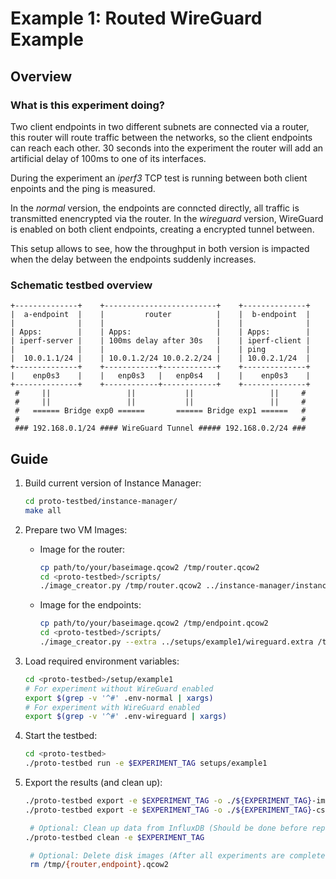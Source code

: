 # Example 1: Routed WireGuard Example

## Overview

### What is this experiment doing?
Two client endpoints in two different subnets are connected via a router, this router will route traffic between the networks, so the client endpoints can reach each other. 30 seconds into the experiment the router will add an artificial delay of 100ms to one of its interfaces.

During the experiment an *iperf3* TCP test is running between both client enpoints and the ping is measured.

In the *normal* version, the endpoints are conncted directly, all traffic is transmitted enencrypted via the router. In the *wireguard* version, WireGuard is enabled on both client endpoints, creating a encrypted tunnel between. 

This setup allows to see, how the throughput in both version is impacted when the delay between the endpoints suddenly increases.

### Schematic testbed overview
```
+--------------+    +-------------------------+    +--------------+
|  a-endpoint  |    |         router          |    |  b-endpoint  |
|              |    |                         |    |              |
| Apps:        |    | Apps:                   |    | Apps:        |
| iperf-server |    | 100ms delay after 30s   |    | iperf-client |
|              |    |                         |    | ping         |
|  10.0.1.1/24 |    | 10.0.1.2/24 10.0.2.2/24 |    | 10.0.2.1/24  |
+--------------+    +------------+------------+    +--------------+
|    enp0s3    |    |   enp0s3   |   enp0s4   |    |    enp0s3    |
+--------------+    +------------+------------+    +--------------+
 #     ||                 ||           ||                 ||     #
 #     ||                 ||           ||                 ||     #
 #   ====== Bridge exp0 ======       ====== Bridge exp1 ======   #
 #                                                               #
 ### 192.168.0.1/24 #### WireGuard Tunnel ##### 192.168.0.2/24 ### 
```

## Guide

1. Build current version of Instance Manager:
   ```bash
   cd proto-testbed/instance-manager/
   make all
   ```

2. Prepare two VM Images:
    - Image for the router:
      ```bash
      cp path/to/your/baseimage.qcow2 /tmp/router.qcow2
      cd <proto-testbed>/scripts/
      ./image_creator.py /tmp/router.qcow2 ../instance-manager/instance-manager.deb
      ```
    - Image for the endpoints:
      ```bash
      cp path/to/your/baseimage.qcow2 /tmp/endpoint.qcow2
      cd <proto-testbed>/scripts/
      ./image_creator.py --extra ../setups/example1/wireguard.extra /tmp/endpoint.qcow2 ../instance-manager/instance-manager.deb
      ```

3. Load required environment variables:
    ```bash
    cd <proto-testbed>/setup/example1
    # For experiment without WireGuard enabled
    export $(grep -v '^#' .env-normal | xargs)
    # For experiment with WireGuard enabled
    export $(grep -v '^#' .env-wireguard | xargs)
    ```

4. Start the testbed:
   ```bash
   cd <proto-testbed>
   ./proto-testbed run -e $EXPERIMENT_TAG setups/example1
   ```

5. Export the results (and clean up):
   ```bash
   ./proto-testbed export -e $EXPERIMENT_TAG -o ./${EXPERIMENT_TAG}-images image setups/example1
   ./proto-testbed export -e $EXPERIMENT_TAG -o ./${EXPERIMENT_TAG}-csvs csv setups/example1 

    # Optional: Clean up data from InfluxDB (Should be done before repeating the experiment)
   ./proto-testbed clean -e $EXPERIMENT_TAG

    # Optional: Delete disk images (After all experiments are completed)
    rm /tmp/{router,endpoint}.qcow2

   ```
